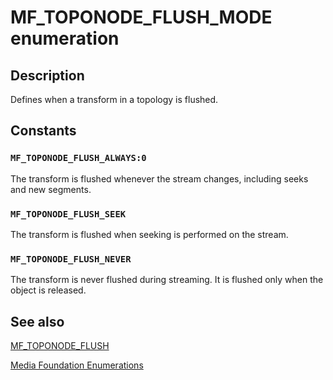 # MF_TOPONODE_FLUSH_MODE enumeration

## Description

Defines when a transform in a topology is flushed.

## Constants

### `MF_TOPONODE_FLUSH_ALWAYS:0`

The transform is flushed whenever the stream changes, including seeks and new segments.

### `MF_TOPONODE_FLUSH_SEEK`

The transform is flushed when seeking is performed on the stream.

### `MF_TOPONODE_FLUSH_NEVER`

The transform is never flushed during streaming. It is flushed only when the object is released.

## See also

[MF_TOPONODE_FLUSH](https://learn.microsoft.com/windows/desktop/medfound/mf-toponode-flush-attribute)

[Media Foundation Enumerations](https://learn.microsoft.com/windows/desktop/medfound/media-foundation-enumerations)